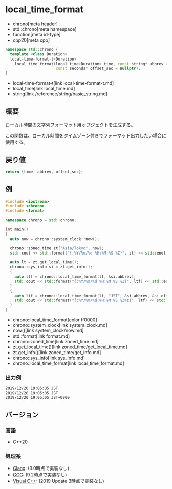 # local_time_format
* chrono[meta header]
* std::chrono[meta namespace]
* function[meta id-type]
* cpp20[meta cpp]

```cpp
namespace std::chrono {
  template <class Duration>
  local-time-format-t<Duration>
    local_time_format(local_time<Duration> time, const string* abbrev = nullptr,
                      const seconds* offset_sec = nullptr);
}
```
* local-time-format-t[link local-time-format-t.md]
* local_time[link local_time.md]
* string[link /reference/string/basic_string.md]

## 概要
ローカル時間の文字列フォーマット用オブジェクトを生成する。

この関数は、ローカル時間をタイムゾーン付きでフォーマット出力したい場合に使用する。


## 戻り値
```cpp
return {time, abbrev, offset_sec};
```


## 例
```cpp example
#include <iostream>
#include <chrono>
#include <format>

namespace chrono = std::chrono;

int main()
{
  auto now = chrono::system_clock::now();

  chrono::zoned_time zt{"Asia/Tokyo", now};
  std::cout << std::format("{:%Y/%m/%d %H:%M:%S %Z}", zt) << std::endl;

  auto lt = zt.get_local_time();
  chrono::sys_info si = zt.get_info();
  {
    auto ltf = chrono::local_time_format(lt, &si.abbrev);
    std::cout << std::format("{:%Y/%m/%d %H:%M:%S %Z}", ltf) << std::endl;
  }
  {
    auto ltf = chrono::local_time_format(lt, "JST", &si.abbrev, &si.offset);
    std::cout << std::format("{:%Y/%m/%d %H:%M:%S %Z%z}", ltf) << std::endl;
  }
}
```
* chrono::local_time_format[color ff0000]
* chrono::system_clock[link system_clock.md]
* now()[link system_clock/now.md]
* std::format[link format.md]
* chrono::zoned_time[link zoned_time.md]
* zt.get_local_time()[link zoned_time/get_local_time.md]
* zt.get_info()[link zoned_time/get_info.md]
* chrono::sys_info[link sys_info.md]
* chrono::local_time_format[link local_time_format.md]

### 出力例
```
2019/12/20 19:05:05 JST
2019/12/20 19:05:05 JST
2019/12/20 19:05:05 JST+0900
```

## バージョン
### 言語
- C++20

### 処理系
- [Clang](/implementation.md#clang): (9.0時点で実装なし)
- [GCC](/implementation.md#gcc): (9.2時点で実装なし)
- [Visual C++](/implementation.md#visual_cpp): (2019 Update 3時点で実装なし)
